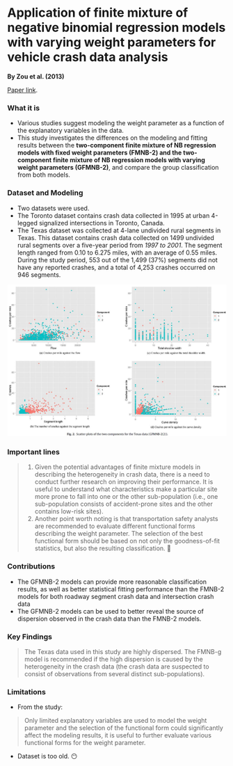 
# Application of finite mixture of negative binomial regression models with varying weight parameters for vehicle crash data analysis

**By Zou et al. (2013)**

[Paper link](https://github.com/subasish/MannBhat01/blob/master/Mannering_Bhat_Paper/Papers/MBRP%202013_38.pdf).



### What it is
* Various studies suggest modeling the weight parameter as a function of the explanatory variables in the data. 
* This study investigates the differences on the modeling and fitting results between the **two-component finite mixture of NB regression models with fixed weight parameters (FMNB-2) and the two-component finite mixture of NB regression models with varying weight parameters (GFMNB-2)**, and compare the group classification from both models.

### Dataset and Modeling
* Two datasets were used. 
* The Toronto dataset contains crash data collected in 1995 at urban 4-legged signalized intersections in Toronto, Canada. 
* The Texas dataset was collected at 4-lane undivided rural segments in Texas. This dataset contains crash data collected on 1499 undivided rural segments over a five-year period from *1997 to 2001*. The segment length ranged from 0.10 to 6.275 miles, with an average of 0.55 miles. During the study period, 553 out of the 1,499 (37%) segments did not have any reported crashes, and a total of 4,253 crashes occurred on 946 segments.

![fig2](img/pap2/fig1.JPG)

### Important lines
> 1. Given the potential advantages of finite mixture models in describing the heterogeneity in crash data, there is a need to conduct further research on improving their performance. It is useful to understand what characteristics make a particular site more prone to fall into one or the other sub-population (i.e., one sub-population consists of accident-prone sites and the other contains low-risk sites).
> 2. Another point worth noting is that transportation safety analysts are recommended to evaluate different functional forms describing the weight parameter. The selection of the best functional form should be based on not only the goodness-of-fit statistics, but also the resulting classification. :pushpin:

### Contributions
* The GFMNB-2 models can provide more reasonable classification results, as well as better statistical fitting performance than the FMNB-2 models for both roadway segment crash data and intersection crash data
* The GFMNB-2 models can be used to better reveal the source of dispersion observed in the crash data than the FMNB-2 models.

### Key Findings
> The Texas data used in this study are highly dispersed. The FMNB-g model is recommended if the high dispersion is caused by the heterogeneity in the crash data (the crash data are suspected to consist of observations from several distinct sub-populations).

### Limitations
* From the study:
> Only limited explanatory variables are used to model the weight parameter and the selection of the functional form could significantly affect the modeling results, it is useful to further evaluate various functional forms for the weight parameter.
* Dataset is too old. :no_mouth:

